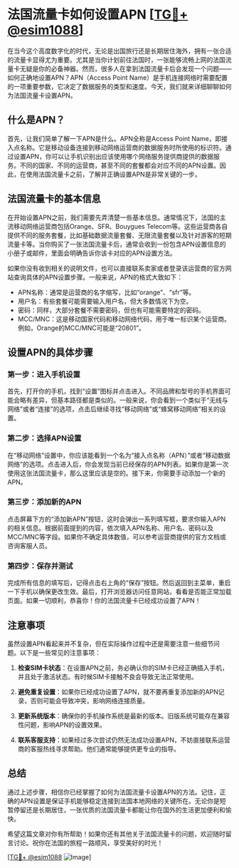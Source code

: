 # 法国流量卡如何设置APN [[TG💪+ @esim1088](https://t.me/s/esim1088)]

在当今这个高度数字化的时代，无论是出国旅行还是长期居住海外，拥有一张合适的流量卡显得尤为重要。尤其是当你计划前往法国时，一张能够流畅上网的法国流量卡无疑是你的必备神器。然而，很多人在拿到法国流量卡后会发现一个问题——如何正确地设置APN？APN（Access Point Name）是手机连接网络时需要配置的一项重要参数，它决定了数据服务的类型和速度。今天，我们就来详细聊聊如何为法国流量卡设置APN。

## 什么是APN？

首先，让我们简单了解一下APN是什么。APN全称是Access Point Name，即接入点名称。它是移动设备连接到移动网络运营商的数据服务时所使用的标识符。通过设置APN，你可以让手机识别出应该使用哪个网络服务提供商提供的数据服务。不同的国家、不同的运营商，甚至不同的套餐都会对应不同的APN设置。因此，在使用法国流量卡之前，了解并正确设置APN是非常关键的一步。

## 法国流量卡的基本信息

在开始设置APN之前，我们需要先弄清楚一些基本信息。通常情况下，法国的主流移动网络运营商包括Orange、SFR、Bouygues Telecom等。这些运营商各自提供不同的服务套餐，比如基础数据流量套餐、无限流量套餐以及针对游客的短期流量卡等。当你购买了一张法国流量卡后，通常会收到一份包含APN设置信息的小册子或邮件，里面会明确告诉你该卡对应的APN设置方法。

如果你没有收到相关的说明文件，也可以直接联系卖家或者登录该运营商的官方网站查询具体的APN设置步骤。一般来说，APN的格式大致如下：

- APN名称：通常是运营商的名字缩写，比如“orange”、“sfr”等。
- 用户名：有些套餐可能需要输入用户名，但大多数情况下为空。
- 密码：同样，大部分套餐不需要密码，但也有可能需要特定的密码。
- MCC/MNC：这是移动国家代码和移动网络代码，用于唯一标识某个运营商。例如，Orange的MCC/MNC可能是“20801”。

## 设置APN的具体步骤

### 第一步：进入手机设置

首先，打开你的手机，找到“设置”图标并点击进入。不同品牌和型号的手机界面可能会略有差异，但基本路径都是类似的。一般来说，你会看到一个类似于“无线与网络”或者“连接”的选项，点击后继续寻找“移动网络”或“蜂窝移动网络”相关的设置。

### 第二步：选择APN设置

在“移动网络”设置中，你应该能看到一个名为“接入点名称（APN）”或者“移动数据网络”的选项。点击进入后，你会发现当前已经保存的APN列表。如果你是第一次使用这张法国流量卡，那么这里应该是空的。接下来，你需要手动添加一个新的APN。

### 第三步：添加新的APN

点击屏幕下方的“添加新APN”按钮，这时会弹出一系列填写框，要求你输入APN的相关信息。根据前面提到的内容，依次填入APN名称、用户名、密码以及MCC/MNC等字段。如果你不确定具体数值，可以参考运营商提供的官方文档或咨询客服人员。

### 第四步：保存并测试

完成所有信息的填写后，记得点击右上角的“保存”按钮。然后返回到主菜单，重启一下手机以确保更改生效。最后，打开浏览器访问任意网站，看看是否能正常加载页面。如果一切顺利，恭喜你！你的法国流量卡已经成功设置了APN！

## 注意事项

虽然设置APN看起来并不复杂，但在实际操作过程中还是需要注意一些细节问题。以下是一些常见的注意事项：

1. **检查SIM卡状态**：在设置APN之前，务必确认你的SIM卡已经正确插入手机，并且处于激活状态。有时候SIM卡接触不良会导致无法正常使用。
   
2. **避免重复设置**：如果你已经成功设置了APN，就不要再重复添加新的APN记录，否则可能会导致冲突，影响网络连接质量。

3. **更新系统版本**：确保你的手机操作系统是最新的版本。旧版系统可能存在兼容性问题，影响APN的设置效果。

4. **联系客服支持**：如果经过多次尝试仍然无法成功设置APN，不妨直接联系运营商的客服热线寻求帮助。他们通常能够提供更专业的指导。

## 总结

通过上述步骤，相信你已经掌握了如何为法国流量卡设置APN的方法。记住，正确的APN设置是保证手机能够稳定连接到法国本地网络的关键所在。无论你是短暂停留还是长期居住，一张优质的法国流量卡都能让你在国外的生活更加便利和愉快。

希望这篇文章对你有所帮助！如果你还有其他关于法国流量卡的问题，欢迎随时留言讨论。祝你在法国的旅程一路顺风，享受美好的时光！

[[TG💪+ @esim1088](https://t.me/s/esim1088) ![Image](https://i.postimg.cc/4NQfJmqS/Snipaste-2025-05-13-00-14-12.png)]
